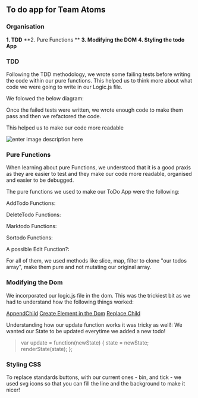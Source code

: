 
## To do app for Team Atoms 

### Organisation

**1. TDD**
**2.  Pure Functions **
**3. Modifying the DOM**
**4. Styling the todo App**

### TDD

Following the TDD methodology,  we wrote some failing tests before writing the code within our pure functions. This helped us to think more about what code we were going to write in our Logic.js file.

We folowed the below diagram:

Once the failed tests were written, we wrote enough code to make them pass and then we refactored the code.

This helped us to make our code more readable

![enter image description here](https://user-images.githubusercontent.com/9408641/27683709-e1c5e8c0-5cbe-11e7-99a4-215a5dae63f1.png)

### Pure Functions

When learning about pure Functions, we understood that it is a good praxis as they are easier to test and they make our code more readable, organised and easier to be debugged.

The pure functions we used to make our ToDo App were the following:

AddTodo Functions: 

DeleteTodo Functions:

Marktodo Functions:

Sortodo Functions:

A possible Edit Function?:

For all of them, we used methods like slice, map, filter to clone "our todos array", make them pure and not mutating our original array.

### Modifying the Dom

We incorporated our logic.js file in the dom. This was the trickiest bit as we had to understand how the following things worked:

[AppendChild](https://www.w3schools.com/jsref/met_node_appendchild.asp)
[Create Element in the Dom](https://developer.mozilla.org/en-US/docs/Web/API/Document/createElement)
[Replace Child ](https://developer.mozilla.org/en-US/docs/Web/API/Node/replaceChildt)

Understanding how our update function works it was tricky as well!: We wanted our State to be updated everytime we added a new todo!

>   var update = function(newState) {
    state = newState;
    renderState(state);
  };
### Styling CSS

To replace standards buttons, with our current ones - bin, and tick - we used svg icons so that you can fill the line and the background to make it nicer!

